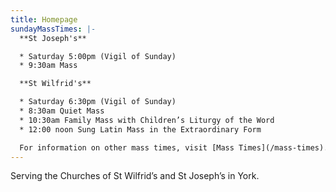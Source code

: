 ```yaml
---
title: Homepage
sundayMassTimes: |-
  **St Joseph's**

  * Saturday 5:00pm (Vigil of Sunday)
  * 9:30am Mass

  **St Wilfrid's**

  * Saturday 6:30pm (Vigil of Sunday)
  * 8:30am Quiet Mass
  * 10:30am Family Mass with Children’s Liturgy of the Word
  * 12:00 noon Sung Latin Mass in the Extraordinary Form

  For information on other mass times, visit [Mass Times](/mass-times).
---
```

Serving the Churches of St Wilfrid’s and St Joseph’s in York.
